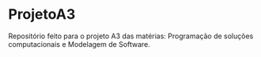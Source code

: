 # ProjetoA3
Repositório feito para o projeto A3 das matérias: Programação de soluções computacionais e Modelagem de Software.
